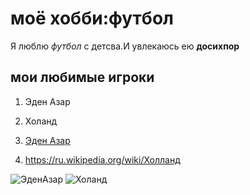 # моё хобби:футбол

Я люблю _футбол_ с детсва.И увлекаюсь ею __досихпор__

## мои любимые игроки
1. Эден Азар
2. Холанд

1. [Эден Азар](https://ru.wikipedia.org/wiki/Азар,_Эден)
2. <https://ru.wikipedia.org/wiki/Холланд>

![ЭденАзар](https://img.championat.com/s/1350x900/news/big/y/w/eden-azar-poluchil-18-yu-travmu-v-sostave-reala-on-propustil-74-igry-s-2019-go_1675534919405919656.jpg)
![Холанд](https://sportishka.com/uploads/posts/2022-09/1663178920_11-sportishka-com-p-erling-kholand-11.jpg)